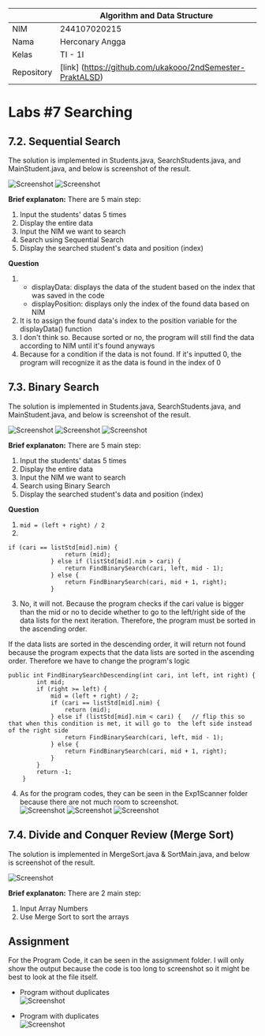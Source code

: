 |  | Algorithm and Data Structure |
|--|--|
| NIM |  244107020215|
| Nama |  Herconary Angga |
| Kelas | TI - 1I |
| Repository | [link] (https://github.com/ukakooo/2ndSemester-PraktALSD) |

# Labs #7 Searching

## 7.2. Sequential Search

The solution is implemented in Students.java, SearchStudents.java, and MainStudent.java, and below is screenshot of the result.

![Screenshot](src/Exp1/1.png)
![Screenshot](src/Exp1/2.png)

**Brief explanaton:** There are 5 main step: 
1. Input the students' datas 5 times
2. Display the entire data
3. Input the NIM we want to search
4. Search using Sequential Search
5. Display the searched student's data and position (index)

**Question**
1. - displayData: displays the data of the student based on the index that was saved in the code
    - displayPosition: displays only the index of the found data based on NIM
2. It is to assign the found data's index to the position variable for the displayData() function
3. I don't think so. Because sorted or no, the program will still find the data according to NIM until it's found anyways
4. Because for a condition if the data is not found. If it's inputted 0, the program will recognize it as the data is found in the index of 0

## 7.3. Binary Search

The solution is implemented in Students.java, SearchStudents.java, and MainStudent.java, and below is screenshot of the result.

![Screenshot](src/Exp1/1.png)
![Screenshot](src/Exp1/2.png)
![Screenshot](src/Exp1/3.png)

**Brief explanaton:** There are 5 main step: 
1. Input the students' datas 5 times
2. Display the entire data
3. Input the NIM we want to search
4. Search using Binary Search
5. Display the searched student's data and position (index)

**Question**
1. ``mid = (left + right) / 2``
2. 
```
if (cari == listStd[mid].nim) {  
                return (mid);  
            } else if (listStd[mid].nim > cari) {  
                return FindBinarySearch(cari, left, mid - 1);  
            } else {  
                return FindBinarySearch(cari, mid + 1, right);  
            }
```
3. No, it will not. Because the program checks if the cari value is bigger than the mid or no to decide whether to go to the left/right side of the data lists for the next iteration. Therefore, the program must be sorted in the ascending order. 

If the data lists are sorted in the descending order, it will return not found because the program expects that the data lists are sorted in the ascending order. Therefore we have to change the program's logic  
```
public int FindBinarySearchDescending(int cari, int left, int right) {
        int mid;
        if (right >= left) {
            mid = (left + right) / 2;
            if (cari == listStd[mid].nim) {
                return (mid);
            } else if (listStd[mid].nim < cari) {   // flip this so that when this condition is met, it will go to  the left side instead of the right side
                return FindBinarySearch(cari, left, mid - 1);
            } else {
                return FindBinarySearch(cari, mid + 1, right);
            }
        }
        return -1;
    }
```
4. As for the program codes, they can be seen in the Exp1Scanner folder because there are not much room to screenshot.  
![Screenshot](src/Exp1Scanner/0.png)
![Screenshot](src/Exp1Scanner/1.png)
![Screenshot](src/Exp1Scanner/2.png)

## 7.4. Divide and Conquer Review (Merge Sort)

The solution is implemented in MergeSort.java & SortMain.java, and below is screenshot of the result.

![Screenshot](src/Exp2/0.png)

**Brief explanaton:** There are 2 main step: 
1. Input Array Numbers
2. Use Merge Sort to sort the arrays

## Assignment

For the Program Code, it can be seen in the assignment folder. I will only show the output because the code is too long to screenshot so it might be best to look at the file itself.

- Program without duplicates  
![Screenshot](src/Assignment/0.png)  

- Program with duplicates  
![Screenshot](src/Assignment/1.png)
